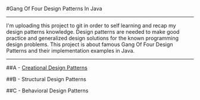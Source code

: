 #Gang Of Four Design Patterns In Java

*******
I'm uploading this project to git in order to self learning and recap my design patterns knowledge. Design patterns are needed to make good practice and generalized design solutions for the known programming design problems. This project is about famous Gang Of Four Design Patterns and their implementation examples in Java.
*******

##A - [Creational Design Patterns](src/gof_design_patterns_a_creational/dummy1.java)

##B - Structural Design Patterns

##C - Behavioral Design Patterns